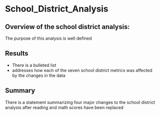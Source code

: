 # School_District_Analysis

## Overview of the school district analysis:
The purpose of this analysis is well defined


## Results

- There is a bulleted list 
- addresses how each of the seven school district metrics was affected by the changes in the data


## Summary

There is a statement summarizing four major changes to the school district analysis after reading and math scores have been replaced

